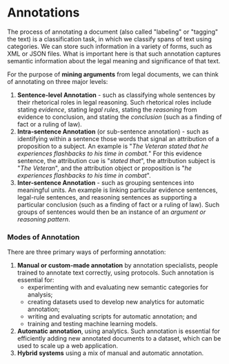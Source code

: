 # Annotations

The process of annotating a document (also called "labeling" or "tagging" the text) is a classification task, in which we classify spans of text using categories. We can store such information in a variety of forms, such as XML or JSON files. What is important here is that such annotation captures semantic information about the legal meaning and significance of that text.

For the purpose of **mining arguments** from legal documents, we can think of annotating on three major levels:
1. **Sentence-level Annotation** - such as classifying whole sentences by their rhetorical roles in legal reasoning. Such rhetorical roles include stating _evidence_, stating _legal rules_, stating the _reasoning_ from evidence to conclusion, and stating the _conclusion_ (such as a finding of fact or a ruling of law).
2. **Intra-sentence Annotation** (or sub-sentence annotation) - such as identifying within a sentence those words that signal an attribution of a proposition to a subject. An example is "_The Veteran stated that he experiences flashbacks to his time in combat._" For this evidence sentence, the attribution cue is "_stated that_", the attribution subject is "_The Veteran_", and the attribution object or proposition is "_he experiences flashbacks to his time in combat_".
3. **Inter-sentence Annotation** - such as grouping sentences into meaningful units. An example is linking particular evidence sentences, legal-rule sentences, and reasoning sentences as supporting a particular conclusion (such as a finding of fact or a ruling of law). Such groups of sentences would then be an instance of an _argument or reasoning pattern_.

### Modes of Annotation
There are three primary ways of performing annotation:
1. **Manual or custom-made annotation** by annotation specialists, people trained to annotate text correctly, using protocols. Such annotation is essential for:
    - experimenting with and evaluating new semantic categories for analysis;
    - creating datasets used to develop new analytics for automatic annotation;
    - writing and evaluating scripts for automatic annotation; and
    - training and testing machine learning models.
2. **Automatic annotation**, using analytics. Such annotation is essential for efficiently adding new annotated documents to a dataset, which can be used to scale up a web application.
3. **Hybrid systems** using a mix of manual and automatic annotation.
